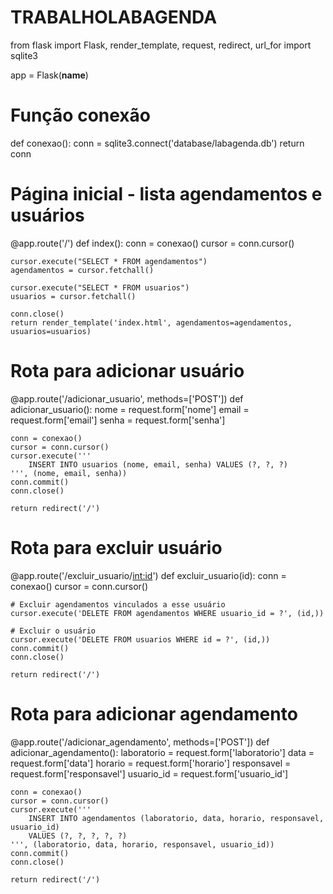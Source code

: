 # TRABALHOLABAGENDA

from flask import Flask, render_template, request, redirect, url_for
import sqlite3

app = Flask(__name__)

# Função conexão
def conexao():
    conn = sqlite3.connect('database/labagenda.db')
    return conn


# Página inicial - lista agendamentos e usuários
@app.route('/')
def index():
    conn = conexao()
    cursor = conn.cursor()

    cursor.execute("SELECT * FROM agendamentos")
    agendamentos = cursor.fetchall()

    cursor.execute("SELECT * FROM usuarios")
    usuarios = cursor.fetchall()

    conn.close()
    return render_template('index.html', agendamentos=agendamentos, usuarios=usuarios)


# Rota para adicionar usuário
@app.route('/adicionar_usuario', methods=['POST'])
def adicionar_usuario():
    nome = request.form['nome']
    email = request.form['email']
    senha = request.form['senha']

    conn = conexao()
    cursor = conn.cursor()
    cursor.execute('''
        INSERT INTO usuarios (nome, email, senha) VALUES (?, ?, ?)
    ''', (nome, email, senha))
    conn.commit()
    conn.close()

    return redirect('/')


# Rota para excluir usuário
@app.route('/excluir_usuario/<int:id>')
def excluir_usuario(id):
    conn = conexao()
    cursor = conn.cursor()

    # Excluir agendamentos vinculados a esse usuário
    cursor.execute('DELETE FROM agendamentos WHERE usuario_id = ?', (id,))

    # Excluir o usuário
    cursor.execute('DELETE FROM usuarios WHERE id = ?', (id,))
    conn.commit()
    conn.close()

    return redirect('/')


# Rota para adicionar agendamento
@app.route('/adicionar_agendamento', methods=['POST'])
def adicionar_agendamento():
    laboratorio = request.form['laboratorio']
    data = request.form['data']
    horario = request.form['horario']
    responsavel = request.form['responsavel']
    usuario_id = request.form['usuario_id']

    conn = conexao()
    cursor = conn.cursor()
    cursor.execute('''
        INSERT INTO agendamentos (laboratorio, data, horario, responsavel, usuario_id)
        VALUES (?, ?, ?, ?, ?)
    ''', (laboratorio, data, horario, responsavel, usuario_id))
    conn.commit()
    conn.close()

    return redirect('/')
